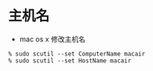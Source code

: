 主机名
======

* mac os x 修改主机名
```
% sudo scutil --set ComputerName macair
% sudo scutil --set HostName macair
```
